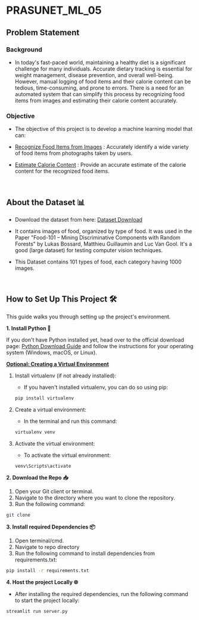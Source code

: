# PRASUNET_ML_05

## Problem Statement

### Background
- In today's fast-paced world, maintaining a healthy diet is a significant challenge for many individuals. Accurate dietary tracking is essential for weight management, disease prevention, and overall well-being. However, manual logging of food items and their calorie content can be tedious, time-consuming, and prone to errors. There is a need for an automated system that can simplify this process by recognizing food items from images and estimating their calorie content accurately.

### Objective
- The objective of this project is to develop a machine learning model that can:

- <u>Recognize Food Items from Images</u> : Accurately identify a wide variety of food items from photographs taken by users.
- <u>Estimate Calorie Content</u> : Provide an accurate estimate of the calorie content for the recognized food items.
<br>

## About the Dataset 📊

- Download the dataset from here: [Dataset Download](https://www.kaggle.com/datasets/dansbecker/food-101/data)

- It contains images of food, organized by type of food. It was used in the Paper "Food-101 – Mining Discriminative Components with Random Forests" by Lukas Bossard, Matthieu Guillaumin and Luc Van Gool. It's a good (large dataset) for testing computer vision techniques.

- This Dataset contains 101 types of food, each category having 1000 images.

<br>



## How to Set Up This Project 🛠️

This guide walks you through setting up the project's environment.

**1. Install Python 🐍**

If you don't have Python installed yet, head over to the official download page: [Python Download Guide](https://wiki.python.org/moin/BeginnersGuide/Download) and follow the instructions for your operating system (Windows, macOS, or Linux).

**<u>Optional: Creating a Virtual Environment</u>**

1. Install virtualenv (if not already installed):

   - If you haven't installed virtualenv, you can do so using pip:
    ```bash
    pip install virtualenv
    ```
2. Create a virtual environment:

    - In the terminal and run this command:
    ``` bash
    virtualenv venv
    ```

3.  Activate the virtual environment:

    - To activate the virtual environment:
    ``` bash
    venv\Scripts\activate
    ```



**2. Download the Repo 📥**


1. Open your Git client or terminal.
2. Navigate to the directory where you want to clone the repository.
3. Run the following command:

```bash 
git clone 
```

**3. Install required Dependencies  📦**
1. Open terminal/cmd.
2. Navigate to repo directory
3. Run the following command to install dependencies from requirements.txt:

``` bash
pip install -r requirements.txt
```

**4. Host the project Locally 🌐**

- After installing the required dependencies, run the following command to start the project locally:

``` bash
streamlit run server.py
```
